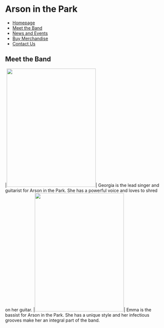 # Arson in the Park
- [Homepage](index.md)
- [Meet the Band](MeetTheBand.md)
- [News and Events](NewsAndEvents.md)
- [Buy Merchandise](BuyMerchandise.md)
- [Contact Us](ContactUs.md)

## Meet the Band

|<img src="https://i.postimg.cc/RCjLQhR8/Untitled-design.png"  width="288" height="384">| Georgia is the lead singer and guitarist for Arson in the Park. She has a powerful voice and loves to shred on her guitar.
|<img src="https://i.postimg.cc/4N6V65n7/Untitled-design-1.png"  width="288" height="384">| Emma is the bassist for Arson in the Park. She has a unique style and her infectious grooves make her an integral part of the band.

